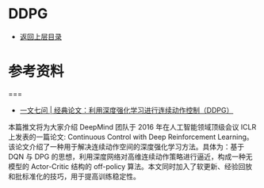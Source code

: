 # DDPG

- [返回上层目录](../paper.md)







# 参考资料



===

* [一文七问 | 经典论文：利用深度强化学习进行连续动作控制（DDPG）](https://mp.weixin.qq.com/s/OgBhIoWe4HptIEMYJnBOlw)

本篇推文将为大家介绍 DeepMind 团队于 2016 年在人工智能领域顶级会议 ICLR 上发表的一篇论文: Continuous Control with Deep Reinforcement Learning。该论文介绍了一种用于解决连续动作空间的深度强化学习方法。具体为：基于 DQN 与 DPG 的思想，利用深度网络对高维连续动作策略进行逼近，构成一种无模型的 Actor-Critic 结构的 off-policy 算法。本文同时加入了软更新、经验回放和批标准化的技巧，用于提高训练稳定性。